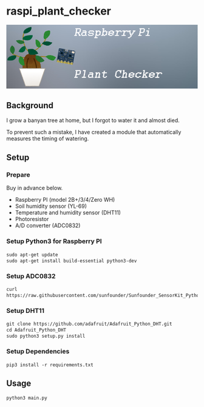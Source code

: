 # raspi_plant_checker

![img](./docs/images/plant_checker.png)

## Background

I grow a banyan tree at home, but I forgot to water it and almost died.

To prevent such a mistake, I have created a module that automatically measures the timing of watering.

## Setup

### Prepare

Buy in advance below.

- Raspberry PI (model 2B+/3/4/Zero WH)
- Soil humidity sensor (YL-69)
- Temperature and humidity sensor (DHT11)
- Photoresistor
- A/D converter (ADC0832)

### Setup Python3 for Raspberry PI

```
sudo apt-get update
sudo apt-get install build-essential python3-dev
```

### Setup ADC0832

```
curl https://raw.githubusercontent.com/sunfounder/Sunfounder_SensorKit_Python_code_for_RaspberryPi/master/ADC0832.py
```

### Setup DHT11

```
git clone https://github.com/adafruit/Adafruit_Python_DHT.git
cd Adafruit_Python_DHT
sudo python3 setup.py install
```

### Setup Dependencies

```
pip3 install -r requirements.txt
```

## Usage

```
python3 main.py
```
